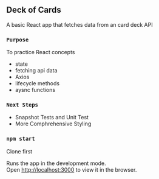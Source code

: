 ## Deck of Cards

A basic React app that fetches data from an card deck API

### `Purpose`

To practice React concepts

- state
- fetching api data
- Axios
- lifecycle methods
- aysnc functions

### `Next Steps`

- Snapshot Tests and Unit Test
- More Comphrehensive Styling

### `npm start`

Clone first

Runs the app in the development mode.<br />
Open [http://localhost:3000](http://localhost:3000) to view it in the browser.


